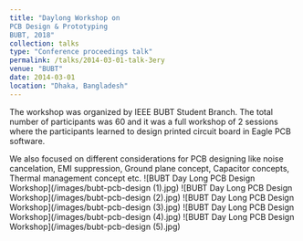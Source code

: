 ```yaml
---
title: "Daylong Workshop on
PCB Design & Prototyping
BUBT, 2018"
collection: talks
type: "Conference proceedings talk"
permalink: /talks/2014-03-01-talk-3ery
venue: "BUBT"
date: 2014-03-01
location: "Dhaka, Bangladesh"
---
```


The workshop was organized by IEEE BUBT Student Branch. The total number of participants was 60 and it was a full workshop of 2 sessions where the participants learned to design printed circuit board in Eagle PCB software.

We also focused on different considerations for PCB designing like noise cancelation, EMI suppression, Ground plane concept, Capacitor concepts, Thermal management concept etc.
![BUBT Day Long PCB Design Workshop](/images/bubt-pcb-design (1).jpg)
![BUBT Day Long PCB Design Workshop](/images/bubt-pcb-design (2).jpg)
![BUBT Day Long PCB Design Workshop](/images/bubt-pcb-design (3).jpg)
![BUBT Day Long PCB Design Workshop](/images/bubt-pcb-design (4).jpg)
![BUBT Day Long PCB Design Workshop](/images/bubt-pcb-design (5).jpg)
